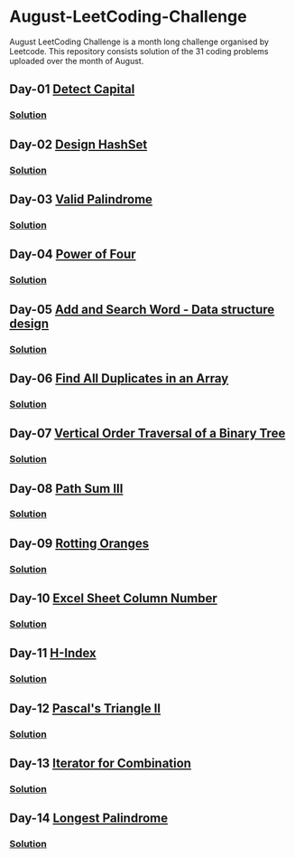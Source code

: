 # August-LeetCoding-Challenge
August LeetCoding Challenge is a month long challenge organised by Leetcode. This repository consists solution of the 31 coding problems uploaded over the month of August.

## Day-01 [Detect Capital](https://leetcode.com/explore/challenge/card/august-leetcoding-challenge/549/week-1-august-1st-august-7th/3409/)
### [Solution](https://github.com/yashrt/August-LeetCoding-Challenge/blob/master/Day-01.cpp)

## Day-02 [Design HashSet](https://leetcode.com/explore/challenge/card/august-leetcoding-challenge/549/week-1-august-1st-august-7th/3410/)
### [Solution](https://github.com/yashrt/August-LeetCoding-Challenge/blob/master/Day-02.cpp)

## Day-03 [Valid Palindrome](https://leetcode.com/explore/challenge/card/august-leetcoding-challenge/549/week-1-august-1st-august-7th/3411/)
### [Solution](https://github.com/yashrt/August-LeetCoding-Challenge/blob/master/Day-03.cpp)

## Day-04 [Power of Four](https://leetcode.com/explore/challenge/card/august-leetcoding-challenge/549/week-1-august-1st-august-7th/3412/)
### [Solution](https://github.com/yashrt/August-LeetCoding-Challenge/blob/master/Day-04.cpp)

## Day-05 [Add and Search Word - Data structure design](https://leetcode.com/explore/challenge/card/august-leetcoding-challenge/549/week-1-august-1st-august-7th/3413/)
### [Solution](https://github.com/yashrt/August-LeetCoding-Challenge/blob/master/Day-05.cpp)

## Day-06 [Find All Duplicates in an Array](https://leetcode.com/explore/challenge/card/august-leetcoding-challenge/549/week-1-august-1st-august-7th/3414/)
### [Solution](https://github.com/yashrt/August-LeetCoding-Challenge/blob/master/Day-06.cpp)

## Day-07 [Vertical Order Traversal of a Binary Tree](https://leetcode.com/explore/challenge/card/august-leetcoding-challenge/549/week-1-august-1st-august-7th/3415/)
### [Solution](https://github.com/yashrt/August-LeetCoding-Challenge/blob/master/Day-07.cpp)

## Day-08 [Path Sum III](https://leetcode.com/explore/challenge/card/august-leetcoding-challenge/550/week-2-august-8th-august-14th/3417/)
### [Solution](https://github.com/yashrt/August-LeetCoding-Challenge/blob/master/Day-08.cpp)

## Day-09 [Rotting Oranges](https://leetcode.com/explore/challenge/card/august-leetcoding-challenge/550/week-2-august-8th-august-14th/3418/)
### [Solution](https://github.com/yashrt/August-LeetCoding-Challenge/blob/master/Day-09.cpp)

## Day-10 [Excel Sheet Column Number](https://leetcode.com/explore/challenge/card/august-leetcoding-challenge/550/week-2-august-8th-august-14th/3419/)
### [Solution](https://github.com/yashrt/August-LeetCoding-Challenge/blob/master/Day-10.cpp)

## Day-11 [H-Index](https://leetcode.com/explore/challenge/card/august-leetcoding-challenge/550/week-2-august-8th-august-14th/3420/)
### [Solution](https://github.com/yashrt/August-LeetCoding-Challenge/blob/master/Day-11.cpp)

## Day-12 [Pascal's Triangle II](https://leetcode.com/explore/challenge/card/august-leetcoding-challenge/550/week-2-august-8th-august-14th/3421/)
### [Solution](https://github.com/yashrt/August-LeetCoding-Challenge/blob/master/Day-12.cpp)

## Day-13 [Iterator for Combination](https://leetcode.com/explore/challenge/card/august-leetcoding-challenge/550/week-2-august-8th-august-14th/3422/)
### [Solution](https://github.com/yashrt/August-LeetCoding-Challenge/blob/master/Day-13.cpp)

## Day-14 [Longest Palindrome](https://leetcode.com/explore/challenge/card/august-leetcoding-challenge/550/week-2-august-8th-august-14th/3423/)
### [Solution](https://github.com/yashrt/August-LeetCoding-Challenge/blob/master/Day-14.cpp)

